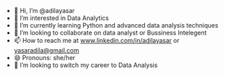 - 👋 Hi, I’m @adilayasar
- 👀 I’m interested in Data Analytics
- 🌱 I’m currently learning Python and advanced data analysis techniques
- 💞️ I’m looking to collaborate on data analyst or Bussiness Intelegent
- 📫 How to reach me at www.linkedin.com/in/adilayasar or yasaradila@gmail.com
- 😄 Pronouns: she/her
- 🚀 I’m looking to switch my career to Data Analysis

<!---
adilayasar/adilayasar is a ✨ special ✨ repository because its `README.md` (this file) appears on your GitHub profile.
You can click the Preview link to take a look at your changes.
--->
